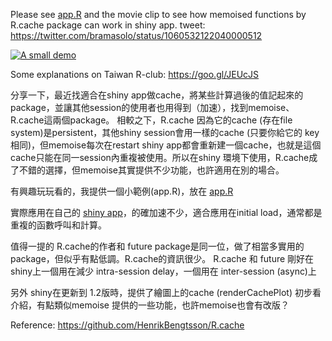 Please see [app.R](app.R) and the movie clip to see how memoised functions by R.cache package can work in shiny app.
tweet: https://twitter.com/bramasolo/status/1060532122040000512

[![A small demo](https://github.com/cywhale/ODB/blob/master/shiny_memoised_cache/intro_cache_func02s.gif)](https://github.com/cywhale/ODB/blob/master/shiny_memoised_cache/intro_cache_func02s.gif)

Some explanations on Taiwan R-club: https://goo.gl/JEUcJS

分享一下，最近找適合在shiny app做cache，將某些計算過後的值記起來的package，並讓其他session的使用者也用得到（加速），找到memoise、R.cache這兩個package。
相較之下，R.cache 因為它的cache (存在file system)是persistent，其他shiny session會用一樣的cache (只要你給它的 key相同)，但memoise每次在restart shiny app都會重新建一個cache，也就是這個cache只能在同一session內重複被使用。所以在shiny 環境下使用，R.cache成了不錯的選擇，但memoise其實提供不少功能，也許適用在別的場合。

有興趣玩玩看的，我提供一個小範例(app.R)，放在 [app.R](app.R)

實際應用在自己的 [shiny app](https://bio.odb.ntu.edu.tw/query)，的確加速不少，適合應用在initial load，通常都是重複的函數呼叫和計算。

值得一提的 R.cache的作者和 future package是同一位，做了相當多實用的package，但似乎有點低調。R.cache的資訊很少。 R.cache 和 future 剛好在shiny上一個用在減少 intra-session delay，一個用在 inter-session (async)上

另外 shiny在更新到 1.2版時，提供了繪圖上的cache (renderCachePlot) 初步看介紹，有點類似memoise 提供的一些功能，也許memoise也會有改版？

Reference:
https://github.com/HenrikBengtsson/R.cache
